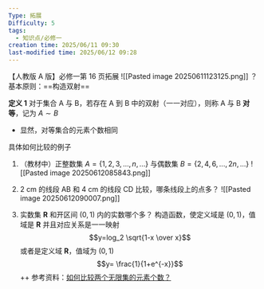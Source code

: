 ```yaml
---
Type: 拓展
Difficulty: 5
tags:
  - 知识点/必修一
creation time: 2025/06/11 09:30
last-modified time: 2025/06/12 09:28
---
```

【人教版 A 版】必修一第 16 页拓展
![[Pasted image 20250611123125.png]]
？
基本原则：==构造双射==

**定义 1**   对于集合 A 与 B，若存在 A 到 B 中的双射（一一对应），则称 A 与 B **对等**，记为 $A\sim B$
- 显然，对等集合的元素个数相同

具体如何比较的例子
1. （教材中）正整数集 $A=\{1,2,3,...,n,...\}$ 与偶数集 $B=\{2,4,6,...,2n,...\}$ 
	![[Pasted image 20250612085843.png]]
	
2. 2 cm 的线段 AB 和 4 cm 的线段 CD 比较，哪条线段上的点多？
	![[Pasted image 20250612090007.png]]

3. 实数集 $\pmb R$ 和开区间 $(0,1)$ 内的实数哪个多？
	构造函数，使定义域是 $(0,1)$，值域是 $\pmb R$ 并且对应关系是一一映射
	$$y=log_2 \sqrt{1-x \over x}$$
    或者是定义域 $\pmb R$，值域为 $(0,1)$
	$$y= \frac{1}{1+e^{-x}}$$
++
参考资料：[如何比较两个无限集的元素个数？](https://pdf.hanspub.org/pm2024144_131252337.pdf)

